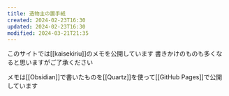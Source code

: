 ```yaml
---
title: 造物主の置手紙
created: 2024-02-23T16:30
updated: 2024-02-23T16:30
modified: 2024-03-21T21:35
---
```


このサイトでは[[kaisekiriu]]のメモを公開しています
書きかけのものも多くなると思いますがご了承ください

メモは[[Obsidian]]で書いたものを[[Quartz]]を使って[[GitHub Pages]]で公開しています

